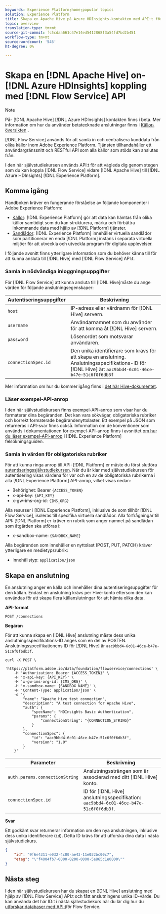 ```yaml
---
keywords: Experience Platform;home;popular topics
solution: Experience Platform
title: Skapa en Apache Hive på Azure HDInsights-kontakten med API:t för Flow Service
topic: overview
translation-type: tm+mt
source-git-commit: fc5cdaa661c47e14ed5412868f3a54fd7bd2b451
workflow-type: tm+mt
source-wordcount: '546'
ht-degree: 0%

---
```



# Skapa en [!DNL Apache Hive] on- [!DNL Azure HDInsights] koppling med [!DNL Flow Service] API

>[!NOTE]
>På- [!DNL Apache Hive] [!DNL Azure HDInsights] kontakten finns i beta. Mer information om hur du använder betatecknade anslutningar finns i [Källor-översikten](../../../../home.md#terms-and-conditions) .

[!DNL Flow Service] används för att samla in och centralisera kunddata från olika källor inom Adobe Experience Platform. Tjänsten tillhandahåller ett användargränssnitt och RESTful API som alla källor som stöds kan anslutas från.

I den här självstudiekursen används API:t för att vägleda dig genom stegen som du kan koppla [!DNL Flow Service] vidare [!DNL Apache Hive] till [!DNL Azure HDInsights] [!DNL Experience Platform].

## Komma igång

Handboken kräver en fungerande förståelse av följande komponenter i Adobe Experience Platform:

* [Källor](../../../../home.md): [!DNL Experience Platform] gör att data kan hämtas från olika källor samtidigt som du kan strukturera, märka och förbättra inkommande data med hjälp av [!DNL Platform] tjänster.
* [Sandlådor](../../../../../sandboxes/home.md): [!DNL Experience Platform] innehåller virtuella sandlådor som partitionerar en enda [!DNL Platform] instans i separata virtuella miljöer för att utveckla och utveckla program för digitala upplevelser.

I följande avsnitt finns ytterligare information som du behöver känna till för att kunna ansluta till [!DNL Hive] med [!DNL Flow Service] API:t.

### Samla in nödvändiga inloggningsuppgifter

För [!DNL Flow Service] att kunna ansluta till [!DNL Hive]måste du ange värden för följande anslutningsegenskaper:

| Autentiseringsuppgifter | Beskrivning |
| ---------- | ----------- |
| `host` | IP-adress eller värdnamn för [!DNL Hive] servern. |
| `username` | Användarnamnet som du använder för att komma åt [!DNL Hive] servern. |
| `password` | Lösenordet som motsvarar användaren. |
| `connectionSpec.id` | Den unika identifierare som krävs för att skapa en anslutning. Anslutningsspecifikations-ID för [!DNL Hive] är: `aac9bbd4-6c01-46ce-b47e-51c6f0f6db3f` |

Mer information om hur du kommer igång finns i [det här Hive-dokumentet](https://cwiki.apache.org/confluence/display/Hive/Tutorial#Tutorial-GettingStarted).

### Läser exempel-API-anrop

I den här självstudiekursen finns exempel-API-anrop som visar hur du formaterar dina begäranden. Det kan vara sökvägar, obligatoriska rubriker och korrekt formaterade begärandenyttolaster. Ett exempel på JSON som returneras i API-svar finns också. Information om de konventioner som används i dokumentationen för exempel-API-anrop finns i avsnittet [om hur du läser exempel-API-anrop](../../../../../landing/troubleshooting.md#how-do-i-format-an-api-request) i [!DNL Experience Platform] felsökningsguiden.

### Samla in värden för obligatoriska rubriker

För att kunna ringa anrop till API: [!DNL Platform] er måste du först slutföra [autentiseringssjälvstudiekursen](../../../../../tutorials/authentication.md). När du är klar med självstudiekursen för autentisering visas värdena för var och en av de obligatoriska rubrikerna i alla [!DNL Experience Platform] API-anrop, vilket visas nedan:

* Behörighet: Bearer `{ACCESS_TOKEN}`
* x-api-key: `{API_KEY}`
* x-gw-ims-org-id: `{IMS_ORG}`

Alla resurser i [!DNL Experience Platform], inklusive de som tillhör [!DNL Flow Service], isoleras till specifika virtuella sandlådor. Alla förfrågningar till API: [!DNL Platform] er kräver en rubrik som anger namnet på sandlådan som åtgärden ska utföras i:

* x-sandbox-name: `{SANDBOX_NAME}`

Alla begäranden som innehåller en nyttolast (POST, PUT, PATCH) kräver ytterligare en medietypsrubrik:

* Innehållstyp: `application/json`

## Skapa en anslutning

En anslutning anger en källa och innehåller dina autentiseringsuppgifter för den källan. Endast en anslutning krävs per Hive-konto eftersom den kan användas för att skapa flera källanslutningar för att hämta olika data.

**API-format**

```http
POST /connections
```

**Begäran**

För att kunna skapa en [!DNL Hive] anslutning måste dess unika anslutningsspecifikations-ID anges som en del av POSTEN. Anslutningsspecifikationens ID för [!DNL Hive] är `aac9bbd4-6c01-46ce-b47e-51c6f0f6db3f`.

```shell
curl -X POST \
    'https://platform.adobe.io/data/foundation/flowservice/connections' \
    -H 'Authorization: Bearer {ACCESS_TOKEN}' \
    -H 'x-api-key: {API_KEY}' \
    -H 'x-gw-ims-org-id: {IMS_ORG}' \
    -H 'x-sandbox-name: {SANDBOX_NAME}' \
    -H 'Content-Type: application/json' \
    -d '{
        "name": "Apache Hive test connection",
        "description": "A test connection for Apache Hive",
        "auth": {
            "specName": "HDInsights Basic Authentication",
            "params": {
                "connectionString": "{CONNECTION_STRING}"
            }
        },
        "connectionSpec": {
            "id": "aac9bbd4-6c01-46ce-b47e-51c6f0f6db3f",
            "version": "1.0"
        }
    }'
```

| Parameter | Beskrivning |
| --------- | ----------- |
| `auth.params.connectionString` | Anslutningssträngen som är associerad med ditt [!DNL Hive] konto. |
| `connectionSpec.id` | ID för [!DNL Hive] anslutningsspecifikation: `aac9bbd4-6c01-46ce-b47e-51c6f0f6db3f`. |

**Svar**

Ett godkänt svar returnerar information om den nya anslutningen, inklusive dess unika identifierare (`id`). Detta ID krävs för att utforska dina data i nästa självstudiekurs.

```json
{
    "id": "9f6e4311-e032-4c00-ae43-11e032bc00c7",
    "etag": "\"f4004fb7-0000-0200-0000-5e865c1e0000\""
}
```

## Nästa steg

I den här självstudiekursen har du skapat en [!DNL Hive] anslutning med hjälp av [!DNL Flow Service] API:t och fått anslutningens unika ID-värde. Du kan använda det här ID:t i nästa självstudiekurs när du lär dig hur du [utforskar databaser med API:t](../../explore/database-nosql.md)för Flow Service.
